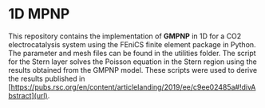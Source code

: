 # 1D MPNP

This repository contains the implementation of **GMPNP** in 1D for a CO2 electrocatalysis system using the FEniCS finite element package in Python. The parameter and mesh files can be found in the utilities folder. The script for the Stern layer solves the Poisson equation in the Stern region using the results obtained from the GMPNP model. These scripts were used to derive the results published in [https://pubs.rsc.org/en/content/articlelanding/2019/ee/c9ee02485a#!divAbstract](url).